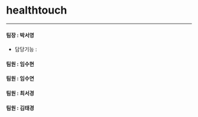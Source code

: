 # healthtouch
***
#### 팀장 : 박서영
  * 담당기능 : 
#### 팀원 : 임수현
#### 팀원 : 임수연
#### 팀원 : 최서경
#### 팀원 : 김태경
